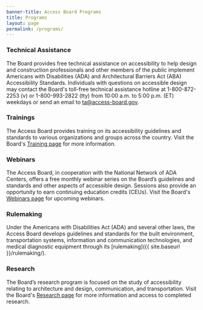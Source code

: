 ```yaml
---
banner-title: Access Board Programs
title: Programs
layout: page
permalink: /programs/
---
```


### Technical Assistance
The Board provides free technical assistance on accessibility to help design and construction professionals and other members of the public implement Americans with Disabilities (ADA) and Architectural Barriers Act (ABA) Accessibility Standards. Individuals with questions on accessible design may contact the Board's toll-free technical assistance hotline at 1-800-872-2253 (v) or 1-800-993-2822 (tty) from 10:00 a.m. to 5:00 p.m. (ET) weekdays or send an email to <ta@access-board.gov>.

### Trainings
The Access Board provides training on its accessibility guidelines and standards to various organizations and groups across the country. Visit the Board's [Training page](https://www.access-board.gov/webinars/training.html) for more information.

### Webinars
The Access Board, in cooperation with the National Network of ADA Centers, offers a free monthly webinar series on the Board’s guidelines and standards and other aspects of accessible design.  Sessions also provide an opportunity to earn continuing education credits (CEUs). Visit the Board's [Webinars page](https://www.access-board.gov/webinars/) for upcoming webinars.

### Rulemaking
Under the Americans with Disabilities Act (ADA) and several other laws, the Access Board develops guidelines and standards for the built environment, transportation systems, information and communication technologies, and medical diagnostic equipment through its [rulemaking]({{ site.baseurl }}/rulemaking/).

### Research
The Board’s research program is focused on the study of accessibility relating to architecture and design, communication, and transportation. Visit the Board's [Research page](https://www.access-board.gov/research/) for more information and access to completed research.
